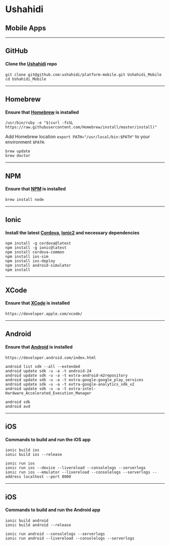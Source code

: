 # Ushahidi
## Mobile Apps

---

## GitHub
#### Clone the [Ushahidi](https://github.com/ushahidi/platform-mobile) repo

```
git clone git@github.com:ushahidi/platform-mobile.git Ushahidi_Mobile
cd Ushahidi_Mobile
```

---

## Homebrew
#### Ensure that [Homebrew](http://brew.sh) is installed

```
/usr/bin/ruby -e "$(curl -fsSL https://raw.githubusercontent.com/Homebrew/install/master/install)"
```

Add Homebrew location `export PATH="/usr/local/bin:$PATH"` to your environment `$PATH`.

```
brew update
brew doctor
```

---

## NPM
#### Ensure that [NPM](https://www.npmjs.com) is installed

```
brew install node
```

---

## Ionic
#### Install the latest [Cordova](https://cordova.apache.org), [Ionic2](http://ionicframework.com/docs/v2/) and necessary dependencies

```
npm install -g cordova@latest
npm install -g ionic@latest
npm install cordova-common
npm install ios-sim
npm install ios-deploy
npm install android-simulator
npm install
```

---

## XCode
#### Ensure that [XCode](https://developer.apple.com/xcode/) is installed

```
https://developer.apple.com/xcode/
```

---

## Android
#### Ensure that [Android](https://developer.android.com/index.html) is installed

```
https://developer.android.com/index.html
```

```
android list sdk --all --extended
android update sdk -u -a -t android-24
android update sdk -u -a -t extra-android-m2repository
android update sdk -u -a -t extra-google-google_play_services
android update sdk -u -a -t extra-google-analytics_sdk_v2
android update sdk -u -a -t extra-intel-Hardware_Accelerated_Execution_Manager
```

```
android sdk
android avd
```

---

## iOS
#### Commands to build and run the iOS app

```
ionic build ios
ionic build ios --release
```

```
ionic run ios
ionic run ios --device --livereload --consolelogs --serverlogs
ionic run ios --emulator --livereload --consolelogs --serverlogs --address localhost --port 8000
```

---

## iOS
#### Commands to build and run the Android app

```
ionic build android
ionic build android --release
```

```
ionic run android --consolelogs --serverlogs
ionic run android --livereload --consolelogs --serverlogs
```
